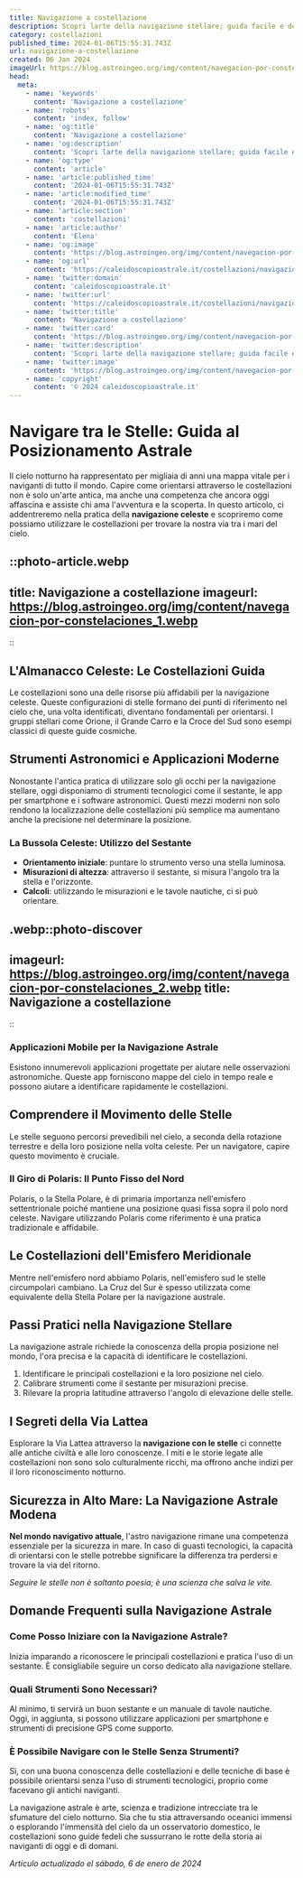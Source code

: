 ```yaml
---
title: Navigazione a costellazione
description: Scopri larte della navigazione stellare; guida facile e dettagliata per orientarsi con le costellazioni nel cielo italiano.
category: costellazioni
published_time: 2024-01-06T15:55:31.743Z
url: navigazione-a-costellazione
created: 06 Jan 2024
imageUrl: https://blog.astroingeo.org/img/content/navegacion-por-constelaciones_1.webp
head:
  meta:
    - name: 'keywords'
      content: 'Navigazione a costellazione'
    - name: 'robots'
      content: 'index, follow'
    - name: 'og:title'
      content: 'Navigazione a costellazione'
    - name: 'og:description'
      content: 'Scopri larte della navigazione stellare; guida facile e dettagliata per orientarsi con le costellazioni nel cielo italiano.'
    - name: 'og:type'
      content: 'article'
    - name: 'article:published_time'
      content: '2024-01-06T15:55:31.743Z'
    - name: 'article:modified_time'
      content: '2024-01-06T15:55:31.743Z'
    - name: 'article:section'
      content: 'costellazioni'
    - name: 'article:author'
      content: 'Elena'
    - name: 'og:image'
      content: 'https://blog.astroingeo.org/img/content/navegacion-por-constelaciones_1.webp'
    - name: 'og:url'
      content: 'https://caleidoscopioastrale.it/costellazioni/navigazione-a-costellazione'
    - name: 'twitter:domain'
      content: 'caleidoscopioastrale.it'
    - name: 'twitter:url'
      content: 'https://caleidoscopioastrale.it/costellazioni/navigazione-a-costellazione'
    - name: 'twitter:title'
      content: 'Navigazione a costellazione'
    - name: 'twitter:card'
      content: 'https://blog.astroingeo.org/img/content/navegacion-por-constelaciones_1.webp'
    - name: 'twitter:description'
      content: 'Scopri larte della navigazione stellare; guida facile e dettagliata per orientarsi con le costellazioni nel cielo italiano.'
    - name: 'twitter:image'
      content: 'https://blog.astroingeo.org/img/content/navegacion-por-constelaciones_1.webp'
    - name: 'copyright'
      content: '© 2024 caleidoscopioastrale.it'
---
```

# Navigare tra le Stelle: Guida al Posizionamento Astrale

Il cielo notturno ha rappresentato per migliaia di anni una mappa vitale per i naviganti di tutto il mondo. Capire come orientarsi attraverso le costellazioni non è solo un'arte antica, ma anche una competenza che ancora oggi affascina e assiste chi ama l'avventura e la scoperta. In questo articolo, ci addentreremo nella pratica della **navigazione celeste** e scopriremo come possiamo utilizzare le costellazioni per trovare la nostra via tra i mari del cielo.

::photo-article.webp
---
title: Navigazione a costellazione
imageurl: https://blog.astroingeo.org/img/content/navegacion-por-constelaciones_1.webp
---
::

## L'Almanacco Celeste: Le Costellazioni Guida
Le costellazioni sono una delle risorse più affidabili per la navigazione celeste. Queste configurazioni di stelle formano dei punti di riferimento nel cielo che, una volta identificati, diventano fondamentali per orientarsi. I gruppi stellari come Orione, il Grande Carro e la Croce del Sud sono esempi classici di queste guide cosmiche.

## Strumenti Astronomici e Applicazioni Moderne
Nonostante l'antica pratica di utilizzare solo gli occhi per la navigazione stellare, oggi disponiamo di strumenti tecnologici come il sestante, le app per smartphone e i software astronomici. Questi mezzi moderni non solo rendono la localizzazione delle costellazioni più semplice ma aumentano anche la precisione nel determinare la posizione.

### La Bussola Celeste: Utilizzo del Sestante
- **Orientamento iniziale**: puntare lo strumento verso una stella luminosa.
- **Misurazioni di altezza**: attraverso il sestante, si misura l'angolo tra la stella e l'orizzonte.
- **Calcoli**: utilizzando le misurazioni e le tavole nautiche, ci si può orientare.

.webp::photo-discover
---
imageurl: https://blog.astroingeo.org/img/content/navegacion-por-constelaciones_2.webp
title: Navigazione a costellazione
---
::

### Applicazioni Mobile per la Navigazione Astrale
Esistono innumerevoli applicazioni progettate per aiutare nelle osservazioni astronomiche. Queste app forniscono mappe del cielo in tempo reale e possono aiutare a identificare rapidamente le costellazioni.

## Comprendere il Movimento delle Stelle
Le stelle seguono percorsi prevedibili nel cielo, a seconda della rotazione terrestre e della loro posizione nella volta celeste. Per un navigatore, capire questo movimento è cruciale.

### Il Giro di Polaris: Il Punto Fisso del Nord
Polaris, o la Stella Polare, è di primaria importanza nell'emisfero settentrionale poiché mantiene una posizione quasi fissa sopra il polo nord celeste. Navigare utilizzando Polaris come riferimento è una pratica tradizionale e affidabile.

## Le Costellazioni dell'Emisfero Meridionale
Mentre nell'emisfero nord abbiamo Polaris, nell'emisfero sud le stelle circumpolari cambiano. La Cruz del Sur è spesso utilizzata come equivalente della Stella Polare per la navigazione australe.

## Passi Pratici nella Navigazione Stellare
La navigazione astrale richiede la conoscenza della propia posizione nel mondo, l'ora precisa e la capacità di identificare le costellazioni.

1. Identificare le principali costellazioni e la loro posizione nel cielo.
2. Calibrare strumenti come il sestante per misurazioni precise.
3. Rilevare la propria latitudine attraverso l'angolo di elevazione delle stelle.

## I Segreti della Via Lattea
Esplorare la Via Lattea attraverso la **navigazione con le stelle** ci connette alle antiche civiltà e alle loro conoscenze. I miti e le storie legate alle costellazioni non sono solo culturalmente ricchi, ma offrono anche indizi per il loro riconoscimento notturno.

## Sicurezza in Alto Mare: La Navigazione Astrale Modena

**Nel mondo navigativo attuale**, l'astro navigazione rimane una competenza essenziale per la sicurezza in mare. In caso di guasti tecnologici, la capacità di orientarsi con le stelle potrebbe significare la differenza tra perdersi e trovare la via del ritorno.

_Seguire le stelle non è soltanto poesia; è una scienza che salva le vite._

## Domande Frequenti sulla Navigazione Astrale

### Come Posso Iniziare con la Navigazione Astrale?
Inizia imparando a riconoscere le principali costellazioni e pratica l'uso di un sestante. È consigliabile seguire un corso dedicato alla navigazione stellare.

### Quali Strumenti Sono Necessari?
Al minimo, ti servirà un buon sestante e un manuale di tavole nautiche. Oggi, in aggiunta, si possono utilizzare applicazioni per smartphone e strumenti di precisione GPS come supporto.

### È Possibile Navigare con le Stelle Senza Strumenti?
Sì, con una buona conoscenza delle costellazioni e delle tecniche di base è possibile orientarsi senza l'uso di strumenti tecnologici, proprio come facevano gli antichi naviganti.

La navigazione astrale è arte, scienza e tradizione intrecciate tra le sfumature del cielo notturno. Sia che tu stia attraversando oceanici immensi o esplorando l'immensità del cielo da un osservatorio domestico, le costellazioni sono guide fedeli che sussurrano le rotte della storia ai naviganti di oggi e di domani.

_Artículo actualizado el sábado, 6 de enero de 2024_